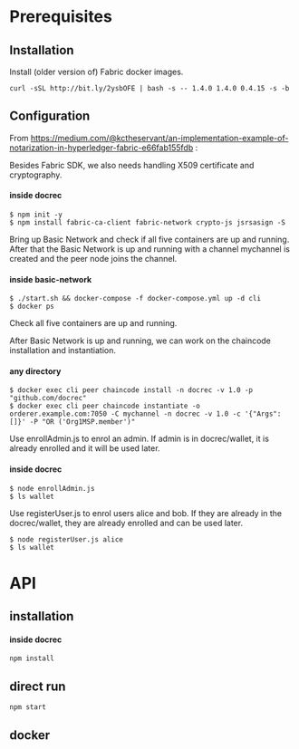 # Prerequisites

## Installation

Install (older version of) Fabric docker images.

```
curl -sSL http://bit.ly/2ysbOFE | bash -s -- 1.4.0 1.4.0 0.4.15 -s -b
```

## Configuration

From https://medium.com/@kctheservant/an-implementation-example-of-notarization-in-hyperledger-fabric-e66fab155fdb :

Besides Fabric SDK, we also needs handling X509 certificate and cryptography.

#### inside docrec

```
$ npm init -y
$ npm install fabric-ca-client fabric-network crypto-js jsrsasign -S
```

Bring up Basic Network and check if all five containers are up and running. After that the Basic Network is up and running with a channel mychannel is created and the peer node joins the channel.

#### inside basic-network
```
$ ./start.sh && docker-compose -f docker-compose.yml up -d cli
$ docker ps
```
Check all five containers are up and running.

After Basic Network is up and running, we can work on the chaincode installation and instantiation.

#### any directory
```
$ docker exec cli peer chaincode install -n docrec -v 1.0 -p "github.com/docrec"
$ docker exec cli peer chaincode instantiate -o orderer.example.com:7050 -C mychannel -n docrec -v 1.0 -c '{"Args":[]}' -P "OR ('Org1MSP.member')"
```

Use enrollAdmin.js to enrol an admin. If admin is in docrec/wallet, it is already enrolled and it will be used later.

#### inside docrec
```
$ node enrollAdmin.js
$ ls wallet
```

Use registerUser.js to enrol users alice and bob. If they are already in the docrec/wallet, they are already enrolled and can be used later.

```
$ node registerUser.js alice
$ ls wallet
```

# API

## installation

#### inside docrec

`npm install`

## direct run

`npm start`

## docker
